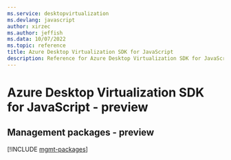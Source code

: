 ```yaml
---
ms.service: desktopvirtualization
ms.devlang: javascript
author: xirzec
ms.author: jeffish
ms.data: 10/07/2022
ms.topic: reference
title: Azure Desktop Virtualization SDK for JavaScript
description: Reference for Azure Desktop Virtualization SDK for JavaScript
---
```

# Azure Desktop Virtualization SDK for JavaScript - preview

## Management packages - preview
[!INCLUDE [mgmt-packages](desktop-virtualization-mgmt-index.md)]